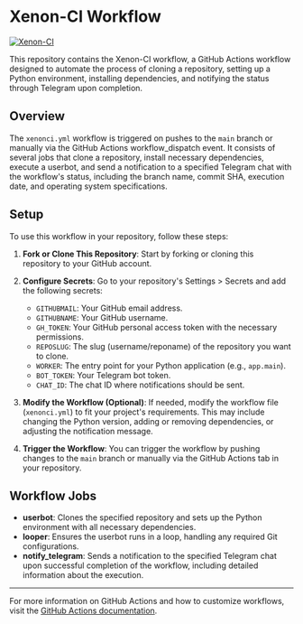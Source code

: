 # Xenon-CI Workflow
[![Xenon-CI](https://github.com/Xenon-s-Workshop/Xenon-CI/actions/workflows/loop.yml/badge.svg)](https://github.com/Xenon-s-Workshop/Xenon-CI/actions/workflows/loop.yml)

This repository contains the Xenon-CI workflow, a GitHub Actions workflow designed to automate the process of cloning a repository, setting up a Python environment, installing dependencies, and notifying the status through Telegram upon completion.

## Overview

The `xenonci.yml` workflow is triggered on pushes to the `main` branch or manually via the GitHub Actions workflow_dispatch event. It consists of several jobs that clone a repository, install necessary dependencies, execute a userbot, and send a notification to a specified Telegram chat with the workflow's status, including the branch name, commit SHA, execution date, and operating system specifications.

## Setup

To use this workflow in your repository, follow these steps:

1. **Fork or Clone This Repository**: Start by forking or cloning this repository to your GitHub account.

2. **Configure Secrets**: Go to your repository's Settings > Secrets and add the following secrets:
   - `GITHUBMAIL`: Your GitHub email address.
   - `GITHUBNAME`: Your GitHub username.
   - `GH_TOKEN`: Your GitHub personal access token with the necessary permissions.
   - `REPOSLUG`: The slug (username/reponame) of the repository you want to clone.
   - `WORKER`: The entry point for your Python application (e.g., `app.main`).
   - `BOT_TOKEN`: Your Telegram bot token.
   - `CHAT_ID`: The chat ID where notifications should be sent.

3. **Modify the Workflow (Optional)**: If needed, modify the workflow file (`xenonci.yml`) to fit your project's requirements. This may include changing the Python version, adding or removing dependencies, or adjusting the notification message.

4. **Trigger the Workflow**: You can trigger the workflow by pushing changes to the `main` branch or manually via the GitHub Actions tab in your repository.

## Workflow Jobs

- **userbot**: Clones the specified repository and sets up the Python environment with all necessary dependencies.
- **looper**: Ensures the userbot runs in a loop, handling any required Git configurations.
- **notify_telegram**: Sends a notification to the specified Telegram chat upon successful completion of the workflow, including detailed information about the execution.

---

For more information on GitHub Actions and how to customize workflows, visit the [GitHub Actions documentation](https://docs.github.com/en/actions).
